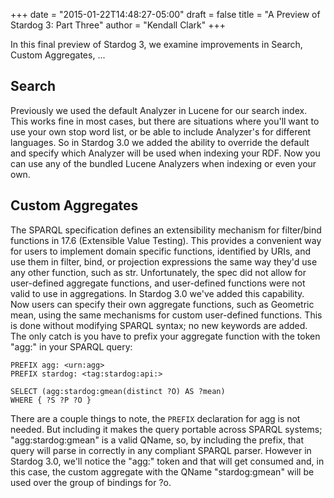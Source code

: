 +++
date = "2015-01-22T14:48:27-05:00"
draft = false 
title = "A Preview of Stardog 3: Part Three"
author = "Kendall Clark"
+++

In this final preview of Stardog 3, we examine improvements in Search,
Custom Aggregates, ...

<!--more-->

## Search

Previously we used the default Analyzer in Lucene for our search
index.  This works fine in most cases, but there are situations where
you'll want to use your own stop word list, or be able to include
Analyzer's for different languages.  So in Stardog 3.0 we added the
ability to override the default and specify which Analyzer will be
used when indexing your RDF.  Now you can use any of the bundled
Lucene Analyzers when indexing or even your own.

## Custom Aggregates

The SPARQL specification defines an extensibility mechanism for
filter/bind functions in 17.6 (Extensible Value Testing).  This
provides a convenient way for users to implement domain specific
functions, identified by URIs, and use them in filter, bind, or
projection expressions the same way they'd use any other function,
such as str.  Unfortunately, the spec did not allow for user-defined
aggregate functions, and user-defined functions were not valid to use
in aggregations.  In Stardog 3.0 we've added this capability.  Now
users can specify their own aggregate functions, such as Geometric
mean, using the same mechanisms for custom user-defined functions.
This is done without modifying SPARQL syntax; no new keywords are
added.  The only catch is you have to prefix your aggregate function
with the token "agg:" in your SPARQL query:

<pre><code class="sparql">PREFIX agg: &lt;urn:agg>
PREFIX stardog: &lt;tag:stardog:api:>

SELECT (agg:stardog:gmean(distinct ?O) AS ?mean)
WHERE { ?S ?P ?O }
</code></pre>

There are a couple things to note, the `PREFIX` declaration for agg is
not needed. But including it makes the query portable across SPARQL
systems; "agg:stardog:gmean" is a valid QName, so, by including the
prefix, that query will parse in correctly in any compliant SPARQL
parser.  However in Stardog 3.0, we'll notice the "agg:" token and
that will get consumed and, in this case, the custom aggregate with
the QName "stardog:gmean" will be used over the group of bindings for
?o.

